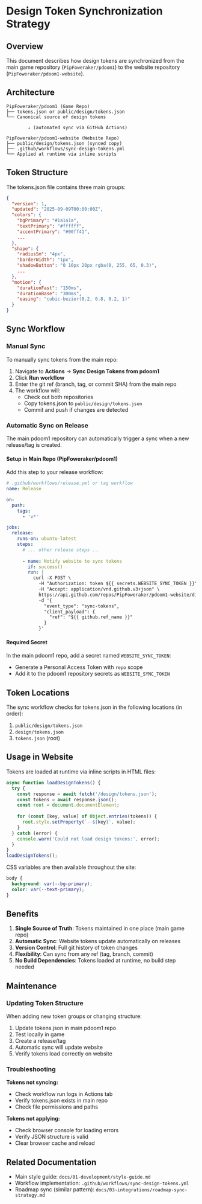 # Design Token Synchronization Strategy

## Overview

This document describes how design tokens are synchronized from the main game repository (`PipFoweraker/pdoom1`) to the website repository (`PipFoweraker/pdoom1-website`).

## Architecture

```
PipFoweraker/pdoom1 (Game Repo)
├── tokens.json or public/design/tokens.json
└── Canonical source of design tokens

        ↓ (automated sync via GitHub Actions)

PipFoweraker/pdoom1-website (Website Repo)
├── public/design/tokens.json (synced copy)
├── .github/workflows/sync-design-tokens.yml
└── Applied at runtime via inline scripts
```

## Token Structure

The tokens.json file contains three main groups:

```json
{
  "version": 1,
  "updated": "2025-09-09T00:00:00Z",
  "colors": {
    "bgPrimary": "#1a1a1a",
    "textPrimary": "#ffffff",
    "accentPrimary": "#00ff41",
    ...
  },
  "shape": {
    "radiusSm": "4px",
    "borderWidth": "1px",
    "shadowButton": "0 10px 20px rgba(0, 255, 65, 0.3)",
    ...
  },
  "motion": {
    "durationFast": "150ms",
    "durationBase": "300ms",
    "easing": "cubic-bezier(0.2, 0.8, 0.2, 1)"
  }
}
```

## Sync Workflow

### Manual Sync

To manually sync tokens from the main repo:

1. Navigate to **Actions** → **Sync Design Tokens from pdoom1**
2. Click **Run workflow**
3. Enter the git ref (branch, tag, or commit SHA) from the main repo
4. The workflow will:
   - Check out both repositories
   - Copy tokens.json to `public/design/tokens.json`
   - Commit and push if changes are detected

### Automatic Sync on Release

The main pdoom1 repository can automatically trigger a sync when a new release/tag is created.

#### Setup in Main Repo (PipFoweraker/pdoom1)

Add this step to your release workflow:

```yaml
# .github/workflows/release.yml or tag workflow
name: Release

on:
  push:
    tags:
      - 'v*'

jobs:
  release:
    runs-on: ubuntu-latest
    steps:
      # ... other release steps ...
      
      - name: Notify website to sync tokens
        if: success()
        run: |
          curl -X POST \
            -H "Authorization: token ${{ secrets.WEBSITE_SYNC_TOKEN }}" \
            -H "Accept: application/vnd.github.v3+json" \
            https://api.github.com/repos/PipFoweraker/pdoom1-website/dispatches \
            -d '{
              "event_type": "sync-tokens",
              "client_payload": {
                "ref": "${{ github.ref_name }}"
              }
            }'
```

#### Required Secret

In the main pdoom1 repo, add a secret named `WEBSITE_SYNC_TOKEN`:
- Generate a Personal Access Token with `repo` scope
- Add it to the pdoom1 repository secrets as `WEBSITE_SYNC_TOKEN`

## Token Locations

The sync workflow checks for tokens.json in the following locations (in order):
1. `public/design/tokens.json`
2. `design/tokens.json`
3. `tokens.json` (root)

## Usage in Website

Tokens are loaded at runtime via inline scripts in HTML files:

```javascript
async function loadDesignTokens() {
  try {
    const response = await fetch('/design/tokens.json');
    const tokens = await response.json();
    const root = document.documentElement;
    
    for (const [key, value] of Object.entries(tokens)) {
      root.style.setProperty(`--${key}`, value);
    }
  } catch (error) {
    console.warn('Could not load design tokens:', error);
  }
}
loadDesignTokens();
```

CSS variables are then available throughout the site:
```css
body {
  background: var(--bg-primary);
  color: var(--text-primary);
}
```

## Benefits

1. **Single Source of Truth**: Tokens maintained in one place (main game repo)
2. **Automatic Sync**: Website tokens update automatically on releases
3. **Version Control**: Full git history of token changes
4. **Flexibility**: Can sync from any ref (tag, branch, commit)
5. **No Build Dependencies**: Tokens loaded at runtime, no build step needed

## Maintenance

### Updating Token Structure

When adding new token groups or changing structure:
1. Update tokens.json in main pdoom1 repo
2. Test locally in game
3. Create a release/tag
4. Automatic sync will update website
5. Verify tokens load correctly on website

### Troubleshooting

**Tokens not syncing:**
- Check workflow run logs in Actions tab
- Verify tokens.json exists in main repo
- Check file permissions and paths

**Tokens not applying:**
- Check browser console for loading errors
- Verify JSON structure is valid
- Clear browser cache and reload

## Related Documentation

- Main style guide: `docs/01-development/style-guide.md`
- Workflow implementation: `.github/workflows/sync-design-tokens.yml`
- Roadmap sync (similar pattern): `docs/03-integrations/roadmap-sync-strategy.md`
